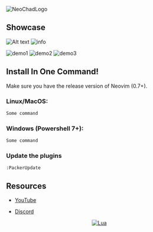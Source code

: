 ![NeoChadLogo](https://user-images.githubusercontent.com/79077994/194117258-3b94711c-4b6a-4981-8137-592adb7a714d.png)


## Showcase

![Alt text](![image](https://user-images.githubusercontent.com/79077994/194115796-c3ce2450-14f9-4d3c-b408-2cf6885aa985.png)
)
![info](![image](https://user-images.githubusercontent.com/79077994/194116019-74f23852-fc36-4e25-93b2-726f659c479a.png)
)

![demo1](![image](https://user-images.githubusercontent.com/79077994/194116161-831ad1d2-81e3-48f6-b36e-2b16cf6f1c44.png)
)
![demo2](![image](https://user-images.githubusercontent.com/79077994/194116537-d26ab07c-b11f-45ae-a83c-46510ee3f4fd.png)
)
![demo3](![image](https://user-images.githubusercontent.com/79077994/194117147-75270152-376d-4b10-bd6b-55036470ea8e.png)
)

## Install In One Command!

Make sure you have the release version of Neovim (0.7+).

### Linux/MacOS:

```bash
Some command
```

### Windows (Powershell 7+):

```powershell
Some command
```

### Update the plugins

`:PackerUpdate`

## Resources

- [YouTube]()

- [Discord]()

<div align="center" id="madewithlua">

[![Lua](https://img.shields.io/badge/Made%20with%20Lua-blue.svg?style=for-the-badge&logo=lua)](#madewithlua)

</div>
